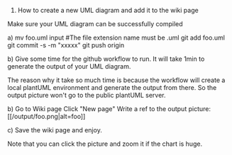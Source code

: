 1) How to create a new UML diagram and add it to the wiki page

Make sure your UML diagram can be successfully compiled

a) mv foo.uml input #The file extension name must be .uml
   git add foo.uml
   git commit -s -m "xxxxx"
   git push origin

b) Give some time for the github workflow to run.
   It will take 1min to generate the output of your UML diagram.

   The reason why it take so much time is because the workflow will
   create a local plantUML environment and generate the output from
   there. So the output picture won't go to the public plantUML
   server.

b) Go to Wiki page
   Click "New page"
   Write a ref to the output picture:
   [[/output/foo.png|alt=foo]]

c) Save the wiki page and enjoy.

Note that you can click the picture and zoom it if the chart is huge.
